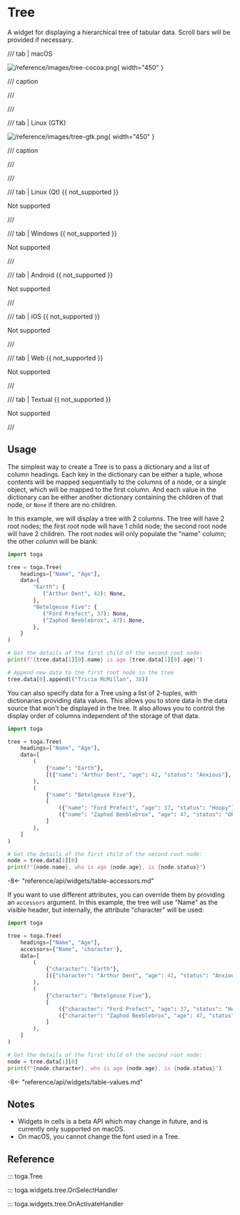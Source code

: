 # Tree

A widget for displaying a hierarchical tree of tabular data. Scroll bars will be provided if necessary.

/// tab | macOS

![/reference/images/tree-cocoa.png](/reference/images/tree-cocoa.png){ width="450" }

/// caption

///

<!-- TODO: Update alt text -->

///

/// tab | Linux (GTK)

![/reference/images/tree-gtk.png](/reference/images/tree-gtk.png){ width="450" }

/// caption

///

<!-- TODO: Update alt text -->

///

/// tab | Linux (Qt) {{ not_supported }}

Not supported

///

/// tab | Windows {{ not_supported }}

Not supported

///

/// tab | Android {{ not_supported }}

Not supported

///

/// tab | iOS {{ not_supported }}

Not supported

///

/// tab | Web {{ not_supported }}

Not supported

///

/// tab | Textual {{ not_supported }}

Not supported

///

## Usage

The simplest way to create a Tree is to pass a dictionary and a list of column headings. Each key in the dictionary can be either a tuple, whose contents will be mapped sequentially to the columns of a node, or a single object, which will be mapped to the first column. And each value in the dictionary can be either another dictionary containing the children of that node, or `None` if there are no children.

In this example, we will display a tree with 2 columns. The tree will have 2 root nodes; the first root node will have 1 child node; the second root node will have 2 children. The root nodes will only populate the "name" column; the other column will be blank:

```python
import toga

tree = toga.Tree(
    headings=["Name", "Age"],
    data={
        "Earth": {
           ("Arthur Dent", 42): None,
        },
        "Betelgeuse Five": {
           ("Ford Prefect", 37): None,
           ("Zaphod Beeblebrox", 47): None,
        },
    }
)

# Get the details of the first child of the second root node:
print(f"{tree.data[1][0].name} is age {tree.data[1][0].age}")

# Append new data to the first root node in the tree
tree.data[0].append(("Tricia McMillan", 38))
```

You can also specify data for a Tree using a list of 2-tuples, with dictionaries providing data values. This allows you to store data in the data source that won't be displayed in the tree. It also allows you to control the display order of columns independent of the storage of that data.

```python
import toga

tree = toga.Tree(
    headings=["Name", "Age"],
    data=[
        (
            {"name": "Earth"},
            [({"name": "Arthur Dent", "age": 42, "status": "Anxious"}, None)]
        ),
        (
            {"name": "Betelgeuse Five"},
            [
                ({"name": "Ford Prefect", "age": 37, "status": "Hoopy"}, None),
                ({"name": "Zaphod Beeblebrox", "age": 47, "status": "Oblivious"}, None),
            ]
        ),
    ]
)

# Get the details of the first child of the second root node:
node = tree.data[1][0]
print(f"{node.name}, who is age {node.age}, is {node.status}")
```

-8<- "reference/api/widgets/table-accessors.md"

If you want to use different attributes, you can override them by providing an `accessors` argument. In this example, the tree will use "Name" as the visible header, but internally, the attribute "character" will be used:

```python
import toga

tree = toga.Tree(
    headings=["Name", "Age"],
    accessors={"Name", 'character'},
    data=[
        (
            {"character": "Earth"},
            [({"character": "Arthur Dent", "age": 42, "status": "Anxious"}, None)]
        ),
        (
            {"character": "Betelgeuse Five"},
            [
                ({"character": "Ford Prefect", "age": 37, "status": "Hoopy"}, None),
                ({"character": "Zaphod Beeblebrox", "age": 47, "status": "Oblivious"}, None),
            ]
        ),
    ]
)

# Get the details of the first child of the second root node:
node = tree.data[1][0]
print(f"{node.character}, who is age {node.age}, is {node.status}")
```

-8<- "reference/api/widgets/table-values.md"

## Notes

- Widgets in cells is a beta API which may change in future, and is currently only supported on macOS.
- On macOS, you cannot change the font used in a Tree.

## Reference

::: toga.Tree

::: toga.widgets.tree.OnSelectHandler

::: toga.widgets.tree.OnActivateHandler
